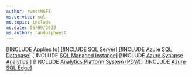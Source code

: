 ```yaml
---
author: rwestMSFT
ms.service: sql
ms.topic: include
ms.date: 05/09/2022
ms.author: randolphwest
---
```


[!INCLUDE [Applies to](../applies-md.md)] [!INCLUDE [SQL Server](_ssnoversion.md)] [!INCLUDE [Azure SQL Database](../applies-to-version/_asdb.md)] [!INCLUDE [SQL Managed Instance](../applies-to-version/_asmi.md)] [!INCLUDE [Azure Synapse Analytics ](../applies-to-version/_asa.md)] [!INCLUDE [Analytics Platform System (PDW)](../applies-to-version/_pdw.md)] [!INCLUDE [Azure SQL Edge](../applies-to-version/_asde.md)]
